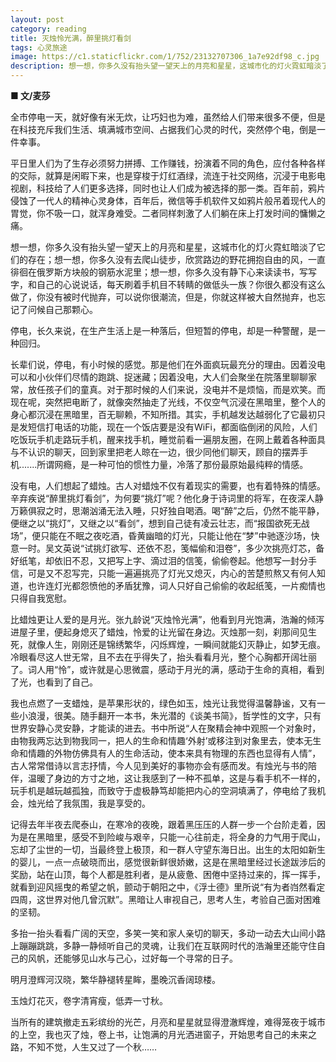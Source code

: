 ```yaml
---
layout: post
category: reading
title: 灭烛怜光满，醉里挑灯看剑
tags: 心灵旅途
image: https://c1.staticflickr.com/1/752/23132707306_1a7e92df98_c.jpg
description: 想一想，你多久没有抬头望一望天上的月亮和星星，这城市化的灯火霓虹暗淡了它们的存在；想一想，你多久没有去爬山徒步，欣赏路边的野花拥抱自由的风，一直徘徊在俄罗斯方块般的钢筋水泥里；想一想，你多久没有静下心来读读书，写写字，和自己的心说说话，每天刷着手机目不转睛的做低头一族？你很久都没有这么做了，你没有被时代抛弃，可以说你很潮流，但是，你就这样被大自然抛弃，也忘记了问候自己那颗心。
---
```


**■ 文/麦莎**

全市停电一天，就好像有米无炊，让巧妇也为难，虽然给人们带来很多不便，但是在科技充斥我们生活、填满城市空间、占据我们心灵的时代，突然停个电，倒是一件幸事。

平日里人们为了生存必须努力拼搏、工作赚钱，扮演着不同的角色，应付各种各样的交际，就算是闲暇下来，也是穿梭于灯红酒绿，流连于社交网络，沉浸于电影电视剧，科技给了人们更多选择，同时也让人们成为被选择的那一类。百年前，鸦片侵蚀了一代人的精神心灵身体，百年后，微信等手机软件又如鸦片般吊着现代人的胃觉，你不吸一口，就浑身难受。二者同样刺激了人们躺在床上打发时间的慵懒之痛。

想一想，你多久没有抬头望一望天上的月亮和星星，这城市化的灯火霓虹暗淡了它们的存在；想一想，你多久没有去爬山徒步，欣赏路边的野花拥抱自由的风，一直徘徊在俄罗斯方块般的钢筋水泥里；想一想，你多久没有静下心来读读书，写写字，和自己的心说说话，每天刷着手机目不转睛的做低头一族？你很久都没有这么做了，你没有被时代抛弃，可以说你很潮流，但是，你就这样被大自然抛弃，也忘记了问候自己那颗心。

停电，长久来说，在生产生活上是一种落后，但短暂的停电，却是一种警醒，是一种回归。

长辈们说，停电，有小时候的感觉。那是他们在外面疯玩最充分的理由。因着没电可以和小伙伴们尽情的跑跳、捉迷藏；因着没电，大人们会聚坐在院落里聊聊家常，放任孩子们的童真。对于那时候的人们来说，没电并不是烦恼，而是欢笑。而现在呢，突然把电断了，就像突然抽走了光线，不仅空气沉浸在黑暗里，整个人的身心都沉浸在黑暗里，百无聊赖，不知所措。其实，手机越发达越弱化了它最初只是发短信打电话的功能，现在一个饭店要是没有WiFi，都面临倒闭的风险，人们吃饭玩手机走路玩手机，醒来找手机，睡觉前看一遍朋友圈，在网上戴着各种面具与不认识的聊天，回到家里把老人晾在一边，很少同他们聊天，顾自的摆弄手机.......所谓网瘾，是一种可怕的惯性力量，冷落了那份最原始最纯粹的情感。

没有电，人们想起了蜡烛。古人对蜡烛不仅有着现实的需要，也有着特殊的情感。辛弃疾说“醉里挑灯看剑”，为何要“挑灯”呢？他化身于诗词里的将军，在夜深人静万籁俱寂之时，思潮汹涌无法入睡，只好独自喝酒。喝“醉”之后，仍然不能平静，便继之以“挑灯”，又继之以“看剑”，想到自己徒有凌云壮志，而“报国欲死无战场”，便只能在不眠之夜吃酒，昏黄幽暗的灯光，只能让他在“梦”中驰逐沙场，快意一时。吴文英说“试挑灯欲写、还依不忍，笺幅偷和泪卷”，多少次挑亮灯芯，备好纸笔，却依旧不忍，又把写上字、滴过泪的信笺，偷偷卷起。他想写一封分手信，可是又不忍写完，只能一遍遍挑亮了灯光又熄灭，内心的苦楚煎熬又有何人知道，也许连灯光都怨愤他的矛盾犹豫，词人只好自己偷偷的收起纸笺，一片痴情也只得自我宽慰。

比蜡烛更让人爱的是月光。张九龄说“灭烛怜光满”，他看到月光饱满，浩瀚的倾泻进屋子里，便起身熄灭了蜡烛，怜爱的让光留在身边。灭烛那一刻，刹那间见生死，就像人生，刚刚还是锦绣繁华，闪烁辉煌，一瞬间就能幻灭静止，如梦无痕。冷眼看尽这人世无常，且不去在乎得失了，抬头看看月光，整个心胸都开阔壮丽了。词人用“怜”，或许就是心思微震，感动于月光的满，感动于生命的真相，看到了光，也看到了自己。

我也点燃了一支蜡烛，是苹果形状的，绿色如玉，烛光让我觉得温馨静谧，又有一些小浪漫，很美。随手翻开一本书，朱光潜的《谈美书简》，哲学性的文字，只有世界安静心灵安静，才能读的进去。书中所说“人在聚精会神中观照一个对象时，由物我两忘达到物我同一，把人的生命和情趣‘外射’或移注到对象里去，使本无生命和情趣的外物仿佛具有人的生命活动，使本来具有物理的东西也显得有人情”，古人常常借诗以言志抒情，今人见到美好的事物亦会有感而发。有烛光与书的陪伴，温暖了身边的方寸之地，这让我感到了一种不孤单，这是与看手机不一样的，玩手机是越玩越孤独，而致守于虚极静笃却能把内心的空洞填满了，停电给了我机会，烛光给了我氛围，我是享受的。

记得去年半夜去爬泰山，在寒冷的夜晚，跟着黑压压的人群一步一个台阶走着，因为是在黑暗里，感受不到险峻与艰辛，只能一心往前走，将全身的力气用于爬山，忘却了尘世的一切，当最终登上极顶，和一群人守望东海日出。出生的太阳如新生的婴儿，一点一点破晓而出，感觉很新鲜很娇嫩，这是在黑暗里经过长途跋涉后的奖励，站在山顶，每个人都是胜利者，是从疲惫、困倦中坚持过来的，挥一挥手，就看到迎风摇曳的希望之帆，颤动于朝阳之中，《浮士德》里所说“有为者岿然看定四周，这世界对他几曾沉默”。黑暗让人审视自己，思考人生，考验自己面对困难的坚韧。

多抬一抬头看看广阔的天空，多笑一笑和家人亲切的聊天，多动一动去大山间小路上蹦蹦跳跳，多静一静倾听自己的灵魂，让我们在互联网时代的浩瀚里还能守住自己的风帆，还能够见山水与己心，过好每一个寻常的日子。

明月澄辉河汉晓，繁华静褪转星眸，墨晚沉香阔琼楼。

玉烛灯花灭，卷字清宵瘦，低弄一寸秋。

当所有的建筑撤走五彩缤纷的光芒，月亮和星星就显得澄澈辉煌，难得笼夜于城市的上空，我也灭了烛，卷上书，让饱满的月光洒进窗子，开始思考自己的未来之路，不知不觉，人生又过了一个秋……

